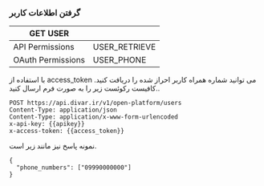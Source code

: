 ### گرفتن اطلاعات کاربر


| GET USER          |               |
|-------------------|---------------|
| API Permissions   | USER_RETRIEVE |
| OAuth Permissions | USER_PHONE    |

با استفاده از access_token می توانید شماره همراه کاربر احراز شده را دریافت کنید. کافیست رکوئست زیر را به صورت فرم ارسال کنید..

```http request
POST https://api.divar.ir/v1/open-platform/users
Content-Type: application/json
Content-Type: application/x-www-form-urlencoded
x-api-key: {{apikey}}
x-access-token: {{access_token}}
```
نمونه پاسخ نیز مانند زیر است.
```json5
{
  "phone_numbers": ["09990000000"]
}
```

